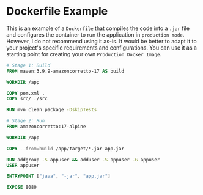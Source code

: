 # Dockerfile Example

This is an example of a `Dockerfile` that compiles the code into a `.jar` file and
configures the container to run the application in `production mode`. However, I do not
recommend using it as-is. It would be better to adapt it to your project's specific
requirements and configurations. You can use it as a starting point for creating your own
`Production Docker Image`.

```Dockerfile
# Stage 1: Build
FROM maven:3.9.9-amazoncorretto-17 AS build

WORKDIR /app

COPY pom.xml .
COPY src/ ./src

RUN mvn clean package -DskipTests

# Stage 2: Run
FROM amazoncorretto:17-alpine

WORKDIR /app

COPY --from=build /app/target/*.jar app.jar

RUN addgroup -S appuser && adduser -S appuser -G appuser
USER appuser

ENTRYPOINT ["java", "-jar", "app.jar"]

EXPOSE 8080
```
